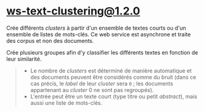 # ws-text-clustering@1.2.0

Crée différents *clusters* à partir d'un ensemble de textes courts ou d'un ensemble de listes de mots-clés. Ce web service est asynchrone et traite des corpus et non des documents.

Crée plusieurs groupes afin d'y classifier les différents textes en fonction de leur similarité.

> - Le nombre de *clusters* est déterminé de manière automatique et des documents peuvent être considérés comme du bruit (dans ce cas précis, le *label* de leur *cluster* sera `0` ; les documents appartenant au *cluster* 0 ne sont pas regroupés).
> - L'entrée peut être un texte court (type titre ou petit *abstract*), mais aussi une liste de mots-clés.
